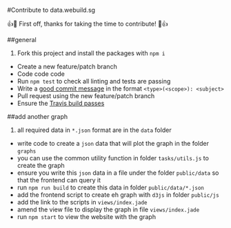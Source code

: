 #Contribute to data.webuild.sg

:+1::tada: First off, thanks for taking the time to contribute! :tada::+1:

##general

1. Fork this project and install the packages with `npm i`
- Create a new feature/patch branch
- Code code code
- Run `npm test` to check all linting and tests are passing
- Write a [good commit message](https://github.com/angular/angular.js/blob/master/CONTRIBUTING.md#commit) in the format `<type>(<scope>): <subject>`
- Pull request using the new feature/patch branch
- Ensure the [Travis build passes](https://travis-ci.org/webuildsg/data)

##add another graph

1. all required data in `*.json` format are in the `data` folder
- write code to create a `json` data that will plot the graph in the folder `graphs`
- you can use the common utility function in folder `tasks/utils.js` to create the graph
- ensure you write this `json` data in a file under the folder `public/data` so that the frontend can query it
- run `npm run build` to create this data in folder `public/data/*.json`
- add the frontend script to create eh graph with `d3js` in folder `public/js`
- add the link to the scripts in `views/index.jade`
- amend the view file to display the graph in file `views/index.jade`
- run `npm start` to view the website with the graph
